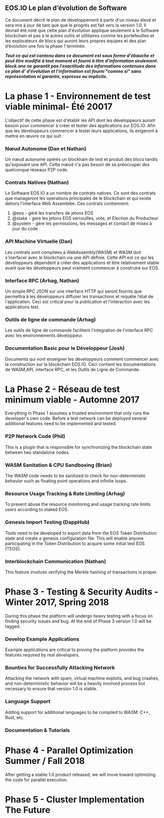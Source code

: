 ## EOS.IO Le plan d’évolution de Software

Ce document décrit le plan de développement à partir d'un niveau élevé et sera mis à jour de tant que que le progrès est fait vers la version 1.0. Il devrait été noté que cette plan d'évolution applique seulement à le Software blockchain et pas à le autres outils et utilitaires comme les portefeuilles et les explorateurs de blocs qui auront leurs propres équipes et des plan d’évolution une fois la phase 1 terminée.

***Tout ce qui est contenu dans ce document est sous forme d'ébauche et peut être modifié à tout moment et fourni à titre d'information seulement. block.one ne garantit pas l'exactitude des informations contenues dans ce plan d' d’évolution et l'information est fourni "comme si" sans représentation ni garantie, expresse ou implicite.***

# La phase 1 - Environnement de test viable minimal- Été 20017

L'objectif de cette phase est d'établir les API dont les développeurs auront besoin pour commencer à créer et tester des applications sur EOS.IO. Afin que les développeurs commencer à tester leurs applications, ils exigeront à mettre en œuvre ce qui suit :

### Nœud Autonome (Dan et Nathan)

Un nœud autonome opérés un blockhain de test et produit des blocs tandis qu'exposant une API. Cette nœud n'a pas besoin de se préoccuper des quelconque réseaux P2P code.

### Contrats Natives (Nathan)

Le Software EOS.IO a un nombre de contrats natives. Ce sont des contrats que manageront les operations principales de le blockchain et qui existe dehors l'interface Web Assemblée. Ces contrats contiennent:

1. @eos - géré les transfers de jetons EOS
2. @stake - gere les jetons EOS verrouilles, vote, et Election du Producteur
3. @system - gère les permissions, les messages et contact de mises à jour du code

### API Machine Virtuelle (Dan)

Les contrats sont compilées à WebAssembly(WASM) et WASM doit s'inerfacer avec le blockchain via une API définie. Cette API est ce qui les développeurs dépendent à créer des applications et être relativement stable avant que les développeurs peut vraiment commencer à construire sur EOS.

### Interface RPC (Arhag, Nathan)

Un simple RPC JSON sur une interface HTTP qui seront fournis que permettra à les développeurs diffuser les transactions et requête l’état de l'application. Ceci est critical pour la publication et l'interaction avec les applications test.

### Outils de ligne de commande (Arhag)

Les outils de ligne de commande facilitent l'integration de l'interface RPC avec les environnements développeur.

### Documentation Basic pour le Développeur (Josh)

Documents qui vont enseigner les développeurs comment commencer avec la construction sur la blockchain EOS.IO. Ceci contient les documentations de WASM,API, interface RPC, et les Outils de Ligne de Commande.

# La Phase 2 - Réseau de test minimum viable - Automne 2017

Everything in Phase 1 assumes a trusted environment that only runs the developer's own code. Before a test network can be deployed several additional features need to be implemented and tested.

### P2P Network Code (Phil)

This is a plugin that is responsible for synchronizing the blockchain state between two standalone nodes.

### WASM Sanitation & CPU Sandboxing (Brian)

The WASM code needs to be sanitized to check for non-deterministic behavior such as floating point operations and infinite loops.

### Resource Usage Tracking & Rate Limiting (Arhag)

To prevent abuse the resource monitoring and usage tracking rate limits users according to staked EOS.

### Genesis Import Testing (DappHub)

Tools need to be developed to export data from the EOS Token Distribution state and create a genesis configuration file. This will enable anyone participating in the Token Distribution to acquire some initial test EOS (TEOS).

### Interblockchain Communication (Nathan)

This feature involves verifying the Merkle hashing of transactions is proper.

# Phase 3 - Testing & Security Audits - Winter 2017, Spring 2018

During this phase the platform will undergo heavy testing with a focus on finding security issues and bug. At the end of Phase 3 version 1.0 will be tagged.

### Develop Example Applications

Example applications are critical to proving the platform provides the features required by real developers.

### Bounties for Successfully Attacking Network

Attacking the network with spam, virtual machine exploits, and bug crashes, and non-deterministic behavior will be a heavily involved process but necessary to ensure that version 1.0 is stable.

### Language Support

Adding support for additional languages to be compiled to WASM: C++, Rust, etc.

### Documentation & Tutorials

# Phase 4 - Parallel Optimization Summer / Fall 2018

After getting a stable 1.0 product released, we will move toward optimizing the code for parallel execution.

# Phase 5 - Cluster Implementation The Future